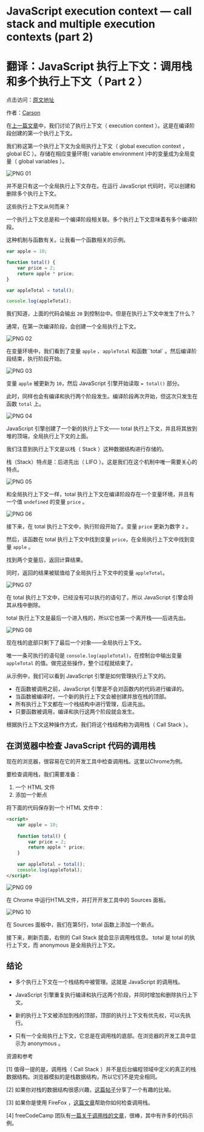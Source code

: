 # JavaScript execution context — call stack and multiple execution contexts (part 2)
# 翻译：JavaScript 执行上下文：调用栈和多个执行上下文（ Part 2 ）

点击访问：[原文地址](https://cabulous.medium.com/javascript-execution-context-part-2-call-stack-and-multiple-execution-contexts-dbe428a94190)

作者：[Carson](https://cabulous.medium.com/)

在[上一篇文章](./JavaScript执行上下文01：从编译到执行.md)中，我们讨论了执行上下文（ execution context ）。这是在编译阶段创建的第一个执行上下文。 

我们称这第一个执行上下文为全局执行上下文（ global execution context ，global EC ）。存储在相应变量环境( variable environment )中的变量成为全局变量（ global variables ）。 

![PNG 01](./illustrations/JSExecutionContext02/png01.png)

并不是只有这一个全局执行上下文存在。在运行 JavaScript 代码时，可以创建和删除多个执行上下文。 

这些执行上下文从何而来？ 

一个执行上下文总是和一个编译阶段相关联。多个执行上下文意味着有多个编译阶段。 

这种机制与函数有关。让我看一个函数相关的示例。 

```javascript
var apple = 10;

function total() {
    var price = 2;
    return apple * price;
}

var appleTotal = total();

console.log(appleTotal);
```

我们知道，上面的代码会输出 `20` 到控制台中。但是在执行上下文中发生了什么？ 

通常，在第一次编译阶段，会创建一个全局执行上下文。

![PNG 02](./illustrations/JSExecutionContext02/png02.png)

在变量环境中，我们看到了变量 `apple` 、`appleTotal` 和函数``total` 。然后编译阶段结束，执行阶段开始。 

![PNG 03](./illustrations/JSExecutionContext02/png03.png)

变量 `apple` 被更新为 `10`，然后 JavaScript 引擎开始读取 `= total()` 部分。 

此时，同样也会有编译和执行两个阶段发生。编译阶段再次开始，但这次只发生在函数 `total` 上。

![PNG 04](./illustrations/JSExecutionContext02/png04.png)

JavaScript 引擎创建了一个新的执行上下文—— total 执行上下文，并且将其放到堆的顶端，全局执行上下文的上面。 

我们注意到执行上下文是以栈（ Stack ）这种数据结构进行存储的。 

栈（Stack）特点是：后进先出（ LIFO ）。这是我们在这个机制中唯一需要关心的特点。

![PNG 05](./illustrations/JSExecutionContext02/png05.png)

和全局执行上下文一样，total 执行上下文在编译阶段存在一个变量环境，并且有一个值 `undefined` 的变量 `price` 。 

![PNG 06](./illustrations/JSExecutionContext02/png06.png)

接下来，在 total 执行上下文中，执行阶段开始了。变量 `price` 更新为数字 `2` 。 

然后，该函数在 total 执行上下文中找到变量 `price`，在全局执行上下文中找到变量 `apple` 。

找到两个变量后，返回计算结果。 

同时，返回的结果被赋值给了全局执行上下文中的变量 `appleTotal`。 

![PNG 07](./illustrations/JSExecutionContext02/png07.png)

在 total 执行上下文中，已经没有可以执行的语句了，所以 JavaScript 引擎会将其从栈中删除。

total 执行上下文是最后一个进入栈的，所以它也第一个离开栈——后进先出。

![PNG 08](./illustrations/JSExecutionContext02/png08.png)

现在栈的底部只剩下了最后一个对象——全局执行上下文。 

唯一一条可执行的语句是 `console.log(appleTotal)`，在控制台中输出变量 `appleTotal` 的值。做完这些操作，整个过程就结束了。 

从示例中，我们可以看到 JavaScript 引擎是如何管理执行上下文的。 

* 在函数被调用之前，JavaScript 引擎是不会对函数内的代码进行编译的。 
* 当函数被编译时，一个新的执行上下文会被创建并放在栈的顶部。 
* 所有执行上下文都在一个栈结构中进行管理，后进先出。 
* 只要函数被调用，编译和执行这两个阶段就会发生。 

根据执行上下文这种操作方式，我们将这个栈结构称为调用栈（ Call Stack ）。

## 在浏览器中检查 JavaScript 代码的调用栈

现在的浏览器，很容易在它的开发工具中检查调用栈。这里以Chrome为例。 

要检查调用栈，我们需要准备：
1. 一个 HTML 文件 
2. 添加一个断点

将下面的代码保存到一个 HTML 文件中：

```html
<script> 
    var apple = 10;
    
    function total() { 
        var price = 2; 
        return apple * price; 
    }
    
    var appleTotal = total();
    console.log(appleTotal); 
</script> 
```

![PNG 09](./illustrations/JSExecutionContext02/png09.png)

在 Chrome 中运行HTML文件，并打开开发工具中的 Sources 面板。 

![PNG 10](./illustrations/JSExecutionContext02/png10.png)

在 Sources 面板中，我们在第5行，total 函数上添加一个断点。 

接下来，刷新页面，右侧的 Call Stack 就会显示调用栈信息。 total 是 total 的执行上下文，而 anonymous 是全局执行上下文。

## 结论

* 多个执行上下文在一个栈结构中被管理。这就是 JavaScript 的调用栈。 

* JavaScript 引擎重复执行编译和执行这两个阶段，并同时增加和删除执行上下文。 

* 新的执行上下文被添加到栈的顶部，顶部的执行上下文有优先权，可以先执行。 

* 只有一个全局执行上下文，它总是在调用栈的底部。在浏览器的开发工具中显示为 anonymous 。 

资源和参考

[1] 值得一提的是，调用栈（ Call Stack ）并不是后台编程领域中定义的真正的栈数据结构。浏览器模拟的是栈数据结构，所以它们不是完全相同。 

[2] 如果你对栈的数据结构很感兴趣，[这篇帖子](https://cseducators.stackexchange.com/questions/791/what-are-some-good-examples-of-using-a-stack-data-structure#796)分享了一个有趣的比喻。 

[3] 如果你是使用 FireFox ，[这篇文章](https://mozilladevelopers.github.io/playground/debugger/03-the-call-stack/ )帮助你如何检查调用栈。

[4] freeCodeCamp 团队有[一篇关于调用栈的文章](https://www.freecodecamp.org/news/understanding-the-javascript-call-stack-861e41ae61d4/)，很棒，其中有许多的代码示例。 